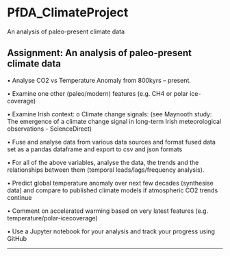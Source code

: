 # PfDA_ClimateProject
An analysis of paleo-present climate data

## Assignment: An analysis of paleo-present climate data

• Analyse CO2 vs Temperature Anomaly from 800kyrs – present.

• Examine one other (paleo/modern) features (e.g. CH4 or polar ice-coverage)

• Examine Irish context:
o Climate change signals: (see Maynooth study: The emergence of a climate change signal in long-term Irish meteorological observations - ScienceDirect)

• Fuse and analyse data from various data sources and format fused data set as a pandas dataframe and export to csv and json formats

• For all of the above variables, analyse the data, the trends and the relationships between them (temporal leads/lags/frequency analysis).

• Predict global temperature anomaly over next few decades (synthesise data) and compare to published climate models if atmospheric CO2 trends continue

• Comment on accelerated warming based on very latest features (e.g. temperature/polar-icecoverage)

•  Use a Jupyter notebook for your analysis and track your progress using GitHub
<hr>
